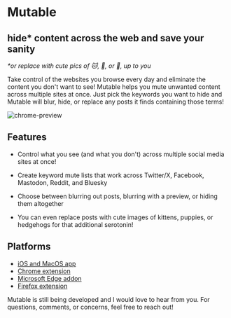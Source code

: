 # Mutable

## hide* content across the web and save your sanity

_*or replace with cute pics of 🐱, 🐶, or 🦔, up to you_


Take control of the websites you browse every day and eliminate the content you don't want to see! Mutable helps you mute unwanted content across multiple sites at once. Just pick the keywords you want to hide and Mutable will blur, hide, or replace any posts it finds containing those terms!

![chrome-preview](https://github.com/IdreesInc/Mutable/assets/4875804/f28a5c43-6e16-486e-bc67-6b5f840d9562)


## Features

- Control what you see (and what you don't) across multiple social media sites at once!

- Create keyword mute lists that work across Twitter/X, Facebook, Mastodon, Reddit, and Bluesky

- Choose between blurring out posts, blurring with a preview, or hiding them altogether

- You can even replace posts with cute images of kittens, puppies, or hedgehogs for that additional serotonin!

## Platforms

- [iOS and MacOS app](https://apps.apple.com/app/id6462700419)
- [Chrome extension](https://chrome.google.com/webstore/detail/mutable/daniknejbbnjhfmcgolfpaedkpcfkaop)
- [Microsoft Edge addon](https://microsoftedge.microsoft.com/addons/detail/mutable/eljpclpdfpmlicjlldnfeehfpfhljgbf)
- [Firefox extension](https://addons.mozilla.org/en-US/firefox/addon/mutable/)

Mutable is still being developed and I would love to hear from you. For questions, comments, or concerns, feel free to reach out!
